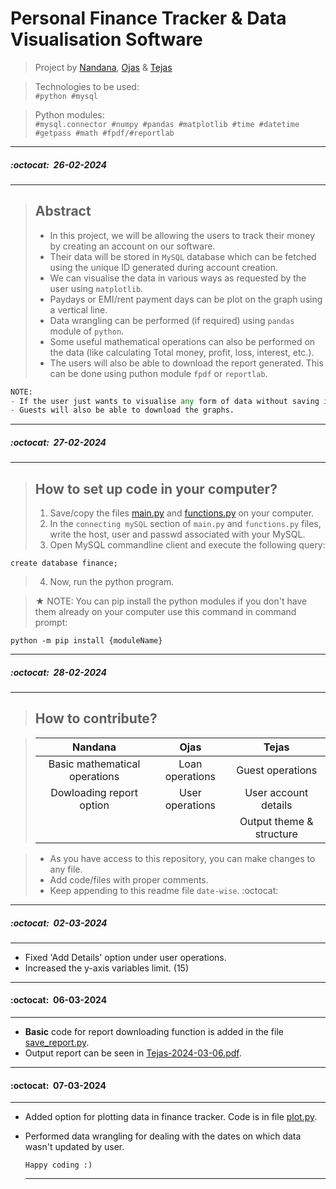 # Personal Finance Tracker & Data Visualisation Software
>Project by [Nandana](https://github.com/nandanaap/), [Ojas](https://github.com/ojas-git/) & [Tejas](https://github.com/multiverseweb/)

>Technologies to be used:<br/>`#python #mysql`

>Python modules:<br/>`#mysql.connector #numpy #pandas #matplotlib #time #datetime #getpass #math #fpdf/#reportlab`

---
##### :octocat:&nbsp;&nbsp;26-02-2024
---

>## Abstract
>- In this project, we will be allowing the users to track their money by creating an account on our software.
>- Their data will be stored in `MySQL` database which can be fetched using the unique ID generated during account creation.
>- We can visualise the data in various ways as requested by the user using `matplotlib`.
>- Paydays or EMI/rent payment days can be plot on the graph using a vertical line.
>- Data wrangling can be performed (if required) using `pandas` module of `python`.
>- Some useful mathematical operations can also be performed on the data (like calculating Total money, profit, loss, interest, etc.).
>- The users will also be able to download the report generated. This can be done using puthon module `fpdf` or `reportlab`.
```python
NOTE:
- If the user just wants to visualise any form of data without saving it, he/she can continue as guest.
- Guests will also be able to download the graphs.
```

---
##### :octocat:&nbsp;&nbsp;27-02-2024
---
>## How to set up code in your computer?
>1. Save/copy the files [main.py](https://github.com/multiverseweb/finance_tracker/blob/main/main.py) and [functions.py](https://github.com/multiverseweb/finance_tracker/blob/main/functions.py) on your computer.
>2. In the `connecting mySQL` section of `main.py` and `functions.py` files, write the host, user and passwd associated with your MySQL.
>3. Open MySQL commandline client and execute the following query:
   ```mysql
   create database finance;
   ```
>4. Now, run the python program.


>★ NOTE:
>You can pip install the python modules if you don't have them already on your computer use this command in command prompt:

```
python -m pip install {moduleName}
```

---
##### :octocat:&nbsp;&nbsp;28-02-2024
---
>## How to contribute?

>| Nandana | Ojas | Tejas |
>|:----------:|:---:|:---:|
>| Basic mathematical operations | Loan operations | Guest operations|
>| Dowloading report option | User operations | User account details |
>| | | Output theme & structure |

>- As you have access to this repository, you can make changes to any file.
>- Add code/files with proper comments.
>- Keep appending to this readme file `date-wise`. :octocat:

---
##### :octocat:&nbsp;&nbsp;02-03-2024
---
- Fixed 'Add Details' option under user operations.
- Increased the y-axis variables limit. (15)

---
#### :octocat:&nbsp;&nbsp;06-03-2024
---
- **Basic** code for report downloading function is added in the file [save_report.py](save_report.py).
- Output report can be seen in [Tejas-2024-03-06.pdf](Tejas-2024-03-06.pdf).
  
---
#### :octocat:&nbsp;&nbsp;07-03-2024
---
- Added option for plotting data in finance tracker. Code is in file [plot.py](plot.py).
- Performed data wrangling for dealing with the dates on which data wasn't updated by user.
  
  `Happy coding :)`
  
  ---
